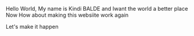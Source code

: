 
Hello World,
My name is Kindi BALDE
and Iwant the world a better place
Now How about making this websiite work again


Let's make it happen
